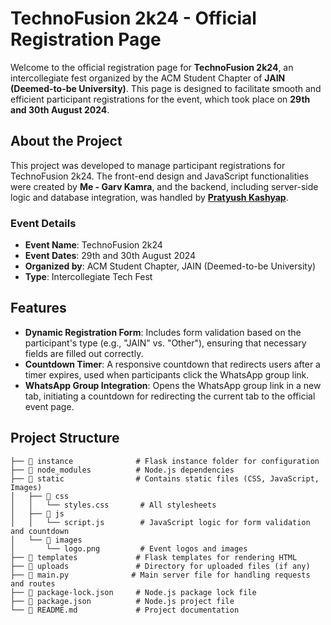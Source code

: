 # TechnoFusion 2k24 - Official Registration Page

Welcome to the official registration page for **TechnoFusion 2k24**, an intercollegiate fest organized by the ACM Student Chapter of **JAIN (Deemed-to-be University)**. This page is designed to facilitate smooth and efficient participant registrations for the event, which took place on **29th and 30th August 2024**.

## About the Project

This project was developed to manage participant registrations for TechnoFusion 2k24. The front-end design and JavaScript functionalities were created by **Me - Garv Kamra**, and the backend, including server-side logic and database integration, was handled by **[Pratyush Kashyap](https://github.com/pratyushkashyyy)**.

### Event Details

- **Event Name**: TechnoFusion 2k24
- **Event Dates**: 29th and 30th August 2024
- **Organized by**: ACM Student Chapter, JAIN (Deemed-to-be University)
- **Type**: Intercollegiate Tech Fest

## Features

- **Dynamic Registration Form**: Includes form validation based on the participant's type (e.g., "JAIN" vs. "Other"), ensuring that necessary fields are filled out correctly.
- **Countdown Timer**: A responsive countdown that redirects users after a timer expires, used when participants click the WhatsApp group link.
- **WhatsApp Group Integration**: Opens the WhatsApp group link in a new tab, initiating a countdown for redirecting the current tab to the official event page.

## Project Structure

```📂 TechnoFusion-registration-form
├── 📂 instance              # Flask instance folder for configuration
├── 📂 node_modules          # Node.js dependencies
├── 📂 static                # Contains static files (CSS, JavaScript, Images)
│   ├── 📂 css
│   │   └── styles.css       # All stylesheets
│   ├── 📂 js
│   │   └── script.js        # JavaScript logic for form validation and countdown
│   └── 📂 images
│       └── logo.png         # Event logos and images
├── 📂 templates             # Flask templates for rendering HTML
├── 📂 uploads               # Directory for uploaded files (if any)
├── 📄 main.py              # Main server file for handling requests and routes
├── 📄 package-lock.json     # Node.js package lock file
├── 📄 package.json          # Node.js project file
└── 📄 README.md             # Project documentation

